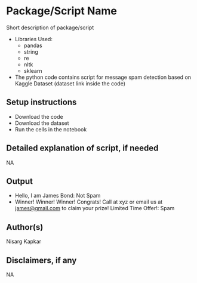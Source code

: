 # Package/Script Name

Short description of package/script

- Libraries Used:  
    - pandas
    - string 
    - re
    - nltk
    - sklearn
- The python code contains script for message spam detection based on Kaggle Dataset (dataset link inside the code)

## Setup instructions

- Download the code
- Download the dataset
- Run the cells in the notebook

## Detailed explanation of script, if needed

NA

## Output
-  Hello, I am James Bond: Not Spam
- Winner! Winner! Winner! Congrats! Call at xyz or email us at james@gmail.com to claim your prize! Limited Time Offer!: Spam
## Author(s)

Nisarg Kapkar

## Disclaimers, if any

NA
